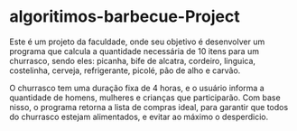 # algoritimos-barbecue-Project

Este é um projeto da faculdade, onde seu objetivo é desenvolver um programa que calcula a quantidade necessária de 10 itens para um churrasco, sendo eles:
picanha, bife de alcatra, cordeiro, linguica, costelinha, cerveja, refrigerante, picolé, pão de alho e carvão.

O churrasco tem uma duração fixa de 4 horas, e o usuário informa a quantidade de homens, mulheres e crianças que participarão. Com base nisso, o programa retorna a lista de compras ideal, para garantir que todos do churrasco estejam alimentados, e evitar ao máximo o desperdicio.

